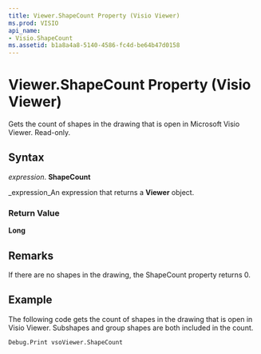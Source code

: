 ```yaml
---
title: Viewer.ShapeCount Property (Visio Viewer)
ms.prod: VISIO
api_name:
- Visio.ShapeCount
ms.assetid: b1a8a4a8-5140-4586-fc4d-be64b47d0158
---
```



# Viewer.ShapeCount Property (Visio Viewer)

Gets the count of shapes in the drawing that is open in Microsoft Visio Viewer. Read-only.


## Syntax

 _expression_. **ShapeCount**

 _expression_An expression that returns a  **Viewer** object.


### Return Value

 **Long**


## Remarks

If there are no shapes in the drawing, the ShapeCount property returns 0.


## Example

The following code gets the count of shapes in the drawing that is open in Visio Viewer. Subshapes and group shapes are both included in the count.


```vb
Debug.Print vsoViewer.ShapeCount
```


